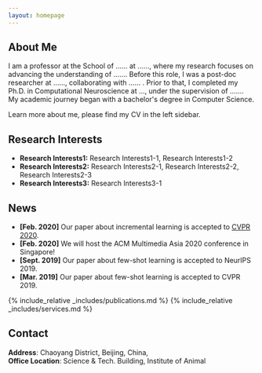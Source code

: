 ```yaml
---
layout: homepage
---
```


## About Me

I am a professor at the School of ...... at ......, where my research focuses on advancing the understanding of ....... Before this role, I was a post-doc researcher at ......, collaborating with ...... . Prior to that, I completed my Ph.D. in Computational Neuroscience at ..., under the supervision of ....... My academic journey began with a bachelor's degree in Computer Science.

Learn more about me, please find my CV in the left sidebar.

## Research Interests

- **Research Interests1:** Research Interests1-1, Research Interests1-2
- **Research Interests2:** Research Interests2-1, Research Interests2-2, Research Interests2-3
- **Research Interests3:** Research Interests3-1

## News

- **[Feb. 2020]** Our paper about incremental learning is accepted to [CVPR 2020](https://www.google.com/).
- **[Feb. 2020]** We will host the ACM Multimedia Asia 2020 conference in Singapore!
- **[Sept. 2019]** Our paper about few-shot learning is accepted to NeurIPS 2019.
- **[Mar. 2019]** Our paper about few-shot learning is accepted to CVPR 2019.


{% include_relative _includes/publications.md %}
{% include_relative _includes/services.md %}


## Contact

**Address**: Chaoyang District, Beijing, China, 
<br />
**Office Location**: Science & Tech. Building, Institute of Animal 
